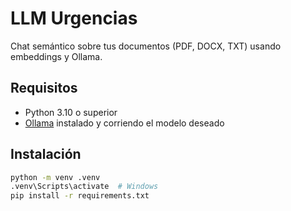 # LLM Urgencias

Chat semántico sobre tus documentos (PDF, DOCX, TXT) usando embeddings y Ollama.

## Requisitos

- Python 3.10 o superior
- [Ollama](https://ollama.com/) instalado y corriendo el modelo deseado

## Instalación

```bash
python -m venv .venv
.venv\Scripts\activate  # Windows
pip install -r requirements.txt
